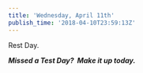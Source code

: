 ```yaml
---
title: 'Wednesday, April 11th'
publish_time: '2018-04-10T23:59:13Z'
---
```


Rest Day.

***Missed a Test Day?  Make it up today.***
